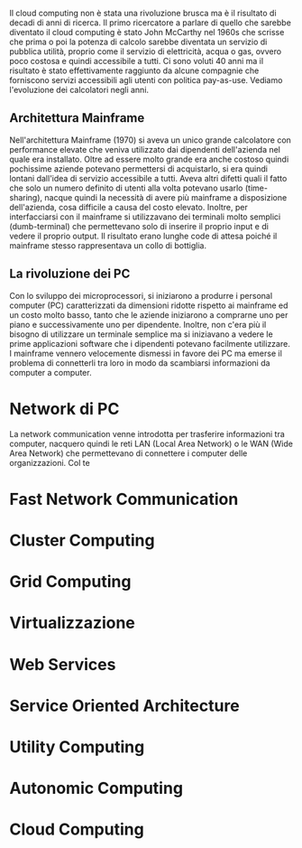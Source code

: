 Il cloud computing non è stata una rivoluzione brusca ma è il risultato di decadi di anni di ricerca. 
Il primo ricercatore a parlare di quello che sarebbe diventato il cloud computing è stato John McCarthy nel 1960s che scrisse che prima o poi la potenza di calcolo sarebbe diventata un servizio di pubblica utilità, proprio come il servizio di elettricità, acqua o gas, ovvero poco costosa e quindi accessibile a tutti. 
Ci sono voluti 40 anni ma il risultato è stato effettivamente raggiunto da alcune compagnie che forniscono servizi accessibili agli utenti con politica pay-as-use. 
Vediamo l'evoluzione dei calcolatori negli anni.
## Architettura Mainframe

Nell'architettura Mainframe (1970) si aveva un unico grande calcolatore con performance elevate che veniva utilizzato dai dipendenti dell'azienda nel quale era installato. Oltre ad essere molto grande era anche costoso quindi pochissime aziende potevano permettersi di acquistarlo, si era quindi lontani dall'idea di servizio accessibile a tutti. 
Aveva altri difetti quali il fatto che solo un numero definito di utenti alla volta potevano usarlo (time-sharing), nacque quindi la necessità di avere più mainframe a disposizione dell'azienda, cosa difficile a causa del costo elevato.
Inoltre, per interfacciarsi con il mainframe si utilizzavano dei terminali molto semplici (dumb-terminal) che permettevano solo di inserire il proprio input e di vedere il proprio output.
Il risultato erano lunghe code di attesa poiché il mainframe stesso rappresentava un collo di bottiglia. 
## La rivoluzione dei PC

Con lo sviluppo dei microprocessori, si iniziarono a produrre i personal computer (PC) caratterizzati da dimensioni ridotte rispetto ai mainframe ed un costo molto basso, tanto che le aziende iniziarono a comprarne uno per piano e successivamente uno per dipendente. 
Inoltre, non c'era più il bisogno di utilizzare un terminale semplice ma si iniziavano a vedere le prime applicazioni software che i dipendenti potevano facilmente utilizzare. 
I mainframe vennero velocemente dismessi in favore dei PC ma emerse il problema di connetterli tra loro in modo da scambiarsi informazioni da computer a computer. 
# Network di PC

La network communication venne introdotta per trasferire informazioni tra computer, nacquero quindi le reti LAN (Local Area Network) o le WAN (Wide Area Network) che permettevano di connettere i computer delle organizzazioni. 
Col te

# Fast Network Communication

# Cluster Computing

# Grid Computing

# Virtualizzazione

# Web Services

# Service Oriented Architecture 

# Utility Computing

# Autonomic Computing

# Cloud Computing

# 